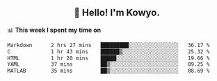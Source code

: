 <h2 align="center">👋 Hello! I'm Kowyo.</h2>

📊 **This week I spent my time on**
<!--START_SECTION:waka-->

```txt
Markdown      2 hrs 27 mins   █████████░░░░░░░░░░░░░░░░   36.17 %
C             1 hr 43 mins    ██████▒░░░░░░░░░░░░░░░░░░   25.32 %
HTML          1 hr 20 mins    █████░░░░░░░░░░░░░░░░░░░░   19.66 %
YAML          37 mins         ██▒░░░░░░░░░░░░░░░░░░░░░░   09.25 %
MATLAB        35 mins         ██▒░░░░░░░░░░░░░░░░░░░░░░   08.69 %
```

<!--END_SECTION:waka-->
